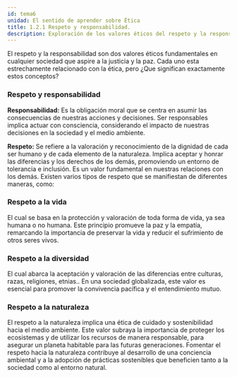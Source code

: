 ```yaml
---
id: tema6
unidad: El sentido de aprender sobre Ética
title: 1.2.1 Respeto y responsabilidad.
description: Exploración de los valores éticos del respeto y la responsabilidad, abarcando el respeto a la vida, la diversidad y la naturaleza como componentes esenciales de una convivencia ética y armónica.
---
```


El respeto y la responsabilidad son dos valores éticos fundamentales en cualquier sociedad que aspire a la justicia y la paz.
Cada uno esta estrechamente relacionado con la ética, pero ¿Que significan exactamente estos conceptos?

### Respeto y responsabilidad
**Responsabilidad:** Es la obligación moral que se centra en asumir las consecuencias de nuestras acciones y decisiones. Ser responsables implica actuar con consciencia, considerando el impacto de nuestras decisiones en la sociedad y el medio ambiente.

**Respeto:** Se refiere a la valoración y reconocimiento de la dignidad de cada ser humano y de cada elemento de la naturaleza. Implica aceptar y honrar las diferencias y los derechos de los demás, promoviendo un entorno de tolerancia e inclusión.
Es un valor fundamental en nuestras relaciones con los demás. Existen varios tipos de respeto que se manifiestan de diferentes maneras, como:

### Respeto a la vida
El cual se basa en la protección y valoración de toda forma de vida, ya sea humana o no humana. Este principio promueve la paz y la empatía, remarcando la importancia de preservar la vida y reducir el sufrimiento de otros seres vivos.

### Respeto a la diversidad
El cual abarca la aceptación y valoración de las diferencias entre culturas, razas, religiones, etnias..
En una sociedad globalizada, este valor es esencial para promover la convivencia pacífica y el entendimiento mutuo.

### Respeto a la naturaleza
El respeto a la naturaleza implica una ética de cuidado y sostenibilidad hacia el medio ambiente. Este valor subraya la importancia de proteger los ecosistemas y de utilizar los recursos de manera responsable, para asegurar un planeta habitable para las futuras generaciones. Fomentar el respeto hacia la naturaleza contribuye al desarrollo de una conciencia ambiental y a la adopción de prácticas sostenibles que beneficien tanto a la sociedad como al entorno natural.